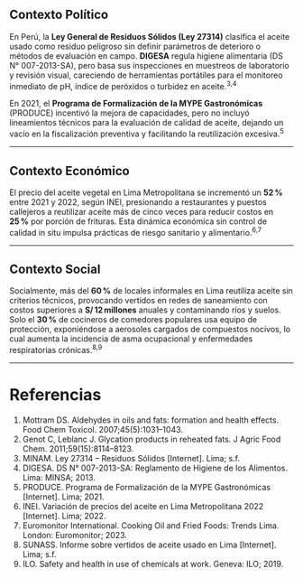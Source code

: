 ## Contexto Político  

En Perú, la **Ley General de Residuos Sólidos (Ley 27314)** clasifica el aceite usado como residuo peligroso sin definir parámetros de deterioro o métodos de evaluación en campo. **DIGESA** regula higiene alimentaria (DS N° 007-2013-SA), pero basa sus inspecciones en muestreos de laboratorio y revisión visual, careciendo de herramientas portátiles para el monitoreo inmediato de pH, índice de peróxidos o turbidez en aceite.<sup>3,4</sup>

En 2021, el **Programa de Formalización de la MYPE Gastronómicas** (PRODUCE) incentivó la mejora de capacidades, pero no incluyó lineamientos técnicos para la evaluación de calidad de aceite, dejando un vacío en la fiscalización preventiva y facilitando la reutilización excesiva.<sup>5</sup>

---

## Contexto Económico  

El precio del aceite vegetal en Lima Metropolitana se incrementó un **52 %** entre 2021 y 2022, según INEI, presionando a restaurantes y puestos callejeros a reutilizar aceite más de cinco veces para reducir costos en **25 %** por porción de frituras. Esta dinámica económica sin control de calidad in situ impulsa prácticas de riesgo sanitario y alimentario.<sup>6,7</sup>

---

## Contexto Social  

Socialmente, más del **60 %** de locales informales en Lima reutiliza aceite sin criterios técnicos, provocando vertidos en redes de saneamiento con costos superiores a **S/ 12 millones** anuales y contaminando ríos y suelos. Solo el **30 %** de cocineros de comedores populares usa equipo de protección, exponiéndose a aerosoles cargados de compuestos nocivos, lo cual aumenta la incidencia de asma ocupacional y enfermedades respiratorias crónicas.<sup>8,9</sup>

---

# Referencias  
1. Mottram DS. Aldehydes in oils and fats: formation and health effects. Food Chem Toxicol. 2007;45(5):1031–1043.  
2. Genot C, Leblanc J. Glycation products in reheated fats. J Agric Food Chem. 2011;59(15):8114–8123.  
3. MINAM. Ley 27314 – Residuos Sólidos [Internet]. Lima; s.f.  
4. DIGESA. DS N° 007-2013-SA: Reglamento de Higiene de los Alimentos. Lima: MINSA; 2013.  
5. PRODUCE. Programa de Formalización de la MYPE Gastronómicas [Internet]. Lima; 2021.  
6. INEI. Variación de precios del aceite en Lima Metropolitana 2022 [Internet]. Lima; 2022.  
7. Euromonitor International. Cooking Oil and Fried Foods: Trends Lima. London: Euromonitor; 2023.  
8. SUNASS. Informe sobre vertidos de aceite usado en Lima [Internet]. Lima; s.f.  
9. ILO. Safety and health in use of chemicals at work. Geneva: ILO; 2019.  
```
